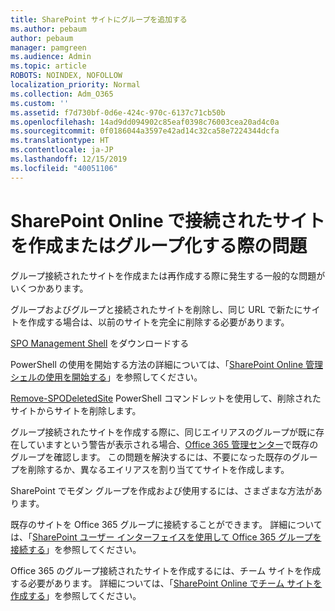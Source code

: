 ```yaml
---
title: SharePoint サイトにグループを追加する
ms.author: pebaum
author: pebaum
manager: pamgreen
ms.audience: Admin
ms.topic: article
ROBOTS: NOINDEX, NOFOLLOW
localization_priority: Normal
ms.collection: Adm_O365
ms.custom: ''
ms.assetid: f7d730bf-0d6e-424c-970c-6137c71cb50b
ms.openlocfilehash: 14ad9dd094902c85eaf0398c76003cea20ad4c0a
ms.sourcegitcommit: 0f0186044a3597e42ad14c32ca58e7224344dcfa
ms.translationtype: HT
ms.contentlocale: ja-JP
ms.lasthandoff: 12/15/2019
ms.locfileid: "40051106"
---
```

# <a name="issues-when-creating-or-group-connected-sites-in-sharepoint-online"></a>SharePoint Online で接続されたサイトを作成またはグループ化する際の問題

グループ接続されたサイトを作成または再作成する際に発生する一般的な問題がいくつかあります。

 グループおよびグループと接続されたサイトを削除し、同じ URL で新たにサイトを作成する場合は、以前のサイトを完全に削除する必要があります。

[SPO Management Shell](https://support.office.com/article/introduction-to-the-sharepoint-online-management-shell-c16941c3-19b4-4710-8056-34c034493429) をダウンロードする

 PowerShell の使用を開始する方法の詳細については、「[SharePoint Online 管理シェルの使用を開始する](https://docs.microsoft.com/powershell/module/sharepoint-online/remove-sposite?view=sharepoint-ps)」を参照してください。

[Remove-SPODeletedSite](https://docs.microsoft.com/powershell/module/sharepoint-online/remove-sposite?view=sharepoint-ps) PowerShell コマンドレットを使用して、削除されたサイトからサイトを削除します。

グループ接続されたサイトを作成する際に、同じエイリアスのグループが既に存在していますという警告が表示される場合、[Office 365 管理センター](https://admin.microsoft.com/Adminportal/Home?source=applauncher#/groups)で既存のグループを確認します。 この問題を解決するには、不要になった既存のグループを削除するか、異なるエイリアスを割り当ててサイトを作成します。

SharePoint でモダン グループを作成および使用するには、さまざまな方法があります。

既存のサイトを Office 365 グループに接続することができます。 詳細については、「[SharePoint ユーザー インターフェイスを使用して Office 365 グループを接続する](https://docs.microsoft.com/sharepoint/dev/transform/modernize-connect-to-office365-group#connect-an-office-365-group-using-the-sharepoint-user-interface)」を参照してください。

Office 365 のグループ接続されたサイトを作成するには、チーム サイトを作成する必要があります。 詳細については、「[SharePoint Online でチーム サイトを作成する](https://support.office.com/article/create-a-team-site-in-sharepoint-ef10c1e7-15f3-42a3-98aa-b5972711777d)」を参照してください。

